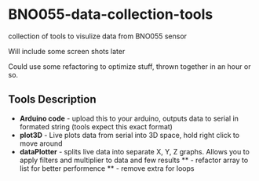 # BNO055-data-collection-tools
collection of tools to visulize data from BNO055 sensor

Will include some screen shots later

Could use some refactoring to optimize stuff, thrown together in an hour or so.

## Tools Description
* **Arduino code** - upload this to your arduino, outputs data to serial in formated string (tools expect this exact format)
* **plot3D** - Live plots data from serial into 3D space, hold right click to move around
* **dataPlotter** - splits live data into separate X, Y, Z graphs. Allows you to apply filters and multiplier to data and few results
** - refactor array to list for better performence
** - remove extra for loops
